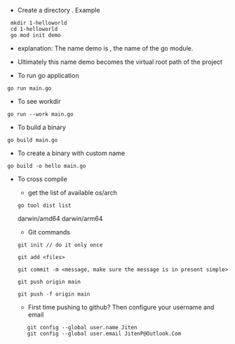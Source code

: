 - Create a directory . Example

 ```
  mkdir 1-helloworld
  cd 1-helloworld
  go mod init demo
```
- explanation: The name demo is , the name of the go module.
- Ultimately this name demo becomes the virtual root path of the project

- To run go application

```
go run main.go
```

- To see workdir

```
go run --work main.go
```

- To build a binary

```
go build main.go
```
- To create a binary with custom name
```  
go build -o hello main.go
```

- To cross compile 

    - get the list of available os/arch

    ```
    go tool dist list
    ```
    darwin/amd64
    darwin/arm64


    - Git commands

    ```
    git init // do it only once
    ```

    ```
    git add <files>
    ```

    ```
    git commit -m <message, make sure the message is in present simple>
    ```

    ```
    git push origin main
    ```
    ```
    git push -f origin main
    ```

    - First time pushing to github? Then configure your username and email

    ```
       git config --global user.name Jiten
       git config --global user.email JitenP@Outlook.Com
    ```